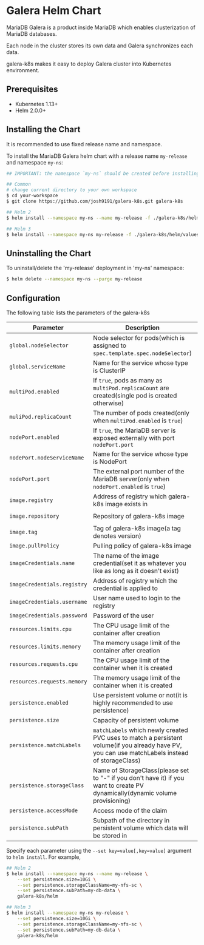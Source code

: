 # Galera Helm Chart

MariaDB Galera is a product inside MariaDB which enables clusterization of MariaDB databases.

Each node in the cluster stores its own data and Galera synchronizes each data.

galera-k8s makes it easy to deploy Galera cluster into Kubernetes environment.

## Prerequisites

- Kubernetes 1.13+
- Helm 2.0.0+

## Installing the Chart

It is recommended to use fixed release name and namespace.

To install the MariaDB Galera helm chart with a release name `my-release` and namespace `my-ns`:

```bash
## IMPORTANT: the namespace `my-ns` should be created before installing the chart

## Common
# change current directory to your own workspace
$ cd your-workspace
$ git clone https://github.com/josh9191/galera-k8s.git galera-k8s 

## Helm 2
$ helm install --namespace my-ns --name my-release -f ./galera-k8s/helm/values.yaml galera-k8s/helm

## Helm 3
$ helm install --namespace my-ns my-release -f ./galera-k8s/helm/values.yaml galera-k8s/helm
```

## Uninstalling the Chart

To uninstall/delete the 'my-release' deployment in 'my-ns' namespace:

```bash
$ helm delete --namespace my-ns --purge my-release
```

## Configuration
The following table lists the parameters of the galera-k8s

| Parameter | Description | Default |
| --------- | ----------- | ------- |
| `global.nodeSelector` | Node selector for pods(which is assigned to `spec.template.spec.nodeSelector`) | `{}` |
| `global.serviceName` | Name for the service whose type is ClusterIP | `galera-k8s-svc` |
| `multiPod.enabled` | If `true`, pods as many as `multiPod.replicaCount` are created(single pod is created otherwise) | `true` |
| `muliPod.replicaCount` | The number of pods created(only when `multiPod.enabled` is `true`) | `3` |
| `nodePort.enabled` | If `true`, the MariaDB server is exposed externally with port `nodePort.port` | `true` |
| `nodePort.nodeServiceName` | Name for the service whose type is NodePort | `galera-k8s-node` |
| `nodePort.port` | The external port number of the MariaDB server(only when `nodePort.enabled` is `true`) | `31002` |
| `image.registry` | Address of registry which galera-k8s image exists in | `""` |
| `image.repository` | Repository of galera-k8s image | `josh9191/galera-k8s` |
| `image.tag` | Tag of galera-k8s image(a tag denotes version) | `v0.0.0` |
| `image.pullPolicy` |  Pulling policy of galera-k8s image | `IfNotPresent` |
| `imageCredentials.name` | The name of the image credential(set it as whatever you like as long as it doesn't exist) | `""` |
| `imageCredentials.registry` | Address of registry which the credential is applied to | `""` |
| `imageCredentials.username` | User name used to login to the registry | `""` |
| `imageCredentials.password` | Password of the user | `""` |
| `resources.limits.cpu` | The CPU usage limit of the container after creation | `1000m` |
| `resources.limits.memory` | The memory usage limit of the container after creation | `1024M` |
| `resources.requests.cpu` | The CPU usage limit of the container when it is created | `500m` |
| `resources.requests.memory` | The memory usage limit of the container when it is created | `1024M` |
| `persistence.enabled` | Use persistent volume or not(it is highly recommended to use persistence) | `true` |
| `persistence.size` | Capacity of persistent volume | `5Gi` |
| `persistence.matchLabels` | `matchLabels` which newly created PVC uses to match a persistent volume(if you already have PV, you can use matchLabels instead of storageClass) | `{}` |
| `persistence.storageClass` | Name of StorageClass(please set to "-" if you don't have it) if you want to create PV dynamically(dynamic volume provisioning) | `nfs-client` |
| `persistence.accessMode` | Access mode of the claim | `ReadWriteMany` |
| `persistence.subPath` | Subpath of the directory in persistent volume which data will be stored in | `mariadb` |

Specify each parameter using the `--set key=value[,key=value]` argument to `helm install`. For example,

```bash
## Helm 2
$ helm install --namespace my-ns --name my-release \
    --set persistence.size=10Gi \
    --set persistence.storageClassName=my-nfs-sc \
    --set persistence.subPath=my-db-data \
    galera-k8s/helm

## Helm 3
$ helm install --namespace my-ns my-release \
    --set persistence.size=10Gi \
    --set persistence.storageClassName=my-nfs-sc \
    --set persistence.subPath=my-db-data \
    galera-k8s/helm 
```

